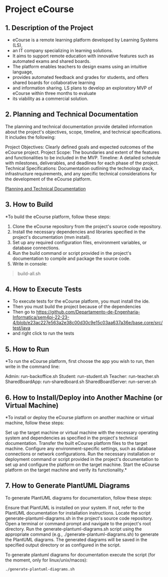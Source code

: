 # Project eCourse

## 1. Description of the Project

* eCourse is a remote learning platform developed by Learning Systems (LS), 
* an IT company specializing in learning solutions.
* It aims to support remote education with innovative features such as automated exams and shared boards. 
* The platform enables teachers to design exams using an intuitive language,
* provides automated feedback and grades for students, and offers shared boards for collaborative learning 
* and information sharing. LS plans to develop an exploratory MVP of eCourse within three months to evaluate 
* its viability as a commercial solution.

## 2. Planning and Technical Documentation
The planning and technical documentation provide detailed information about the project's objectives, scope, timeline, and technical specifications.
It includes the following:

Project Objectives: Clearly defined goals and expected outcomes of the eCourse project.
Project Scope: The boundaries and extent of the features and functionalities to be included in the MVP.
Timeline: A detailed schedule with milestones, deliverables, and deadlines for each phase of the project.
Technical Specifications: Documentation outlining the technology stack, infrastructure requirements, and
any specific technical considerations for the development of the eCourse platform.

[Planning and Technical Documentation](docs/readme.md)

## 3. How to Build

*To build the eCourse platform, follow these steps:

1. Clone the eCourse repository from the project's source code repository.
2. Install the necessary dependencies and libraries specified in the project's documentation (mvn install).
3. Set up any required configuration files, environment variables, or database connections.
4. Run the build command or script provided in the project's documentation to compile and package the source code.
5. Write in console: 
  > build-all.sh

## 4. How to Execute Tests

* To execute tests for the eCourse platform, you must install the ide. 
* Then you must build the project because of the dependencies 
* Then go to https://github.com/Departamento-de-Engenharia-Informatica/sem4pi-22-23-4/blob/e23ac227e563a2e38c00d30c9e15c03aa637a36e/base.core/src/test/java
* and right click to run the tests

## 5. How to Run

*To run the eCourse platform, first choose the app you wish to run, then write in the command line:

   Admin:   run-backoffice.sh
   Student: run-student.sh
   Teacher: run-teacher.sh
   SharedBoardApp: run-sharedboard.sh
   SharedBoardServer: run-server.sh

## 6. How to Install/Deploy into Another Machine (or Virtual Machine)

*To install or deploy the eCourse platform on another machine or virtual machine, follow these steps:

Set up the target machine or virtual machine with the necessary operating system and dependencies as specified in the project's technical documentation.
Transfer the built eCourse platform files to the target machine.
Configure any environment-specific settings, such as database connections or network configurations.
Run the necessary installation or deployment command or script provided in the project's documentation to set up and configure the platform on the target machine.
Start the eCourse platform on the target machine and verify its functionality.*

## 7. How to Generate PlantUML Diagrams

To generate PlantUML diagrams for documentation, follow these steps:

Ensure that PlantUML is installed on your system. If not, refer to the PlantUML documentation for installation instructions.
Locate the script generate-plantuml-diagrams.sh in the project's source code repository.
Open a terminal or command prompt and navigate to the project's root directory.
Run the generate-plantuml-diagrams.sh script using the appropriate command (e.g., ./generate-plantuml-diagrams.sh) to generate the PlantUML diagrams.
The generated diagrams will be saved in the specified output directory or as configured in the script.

To generate plantuml diagrams for documentation execute the script (for the moment, only for linux/unix/macos):

    ./generate-plantuml-diagrams.sh